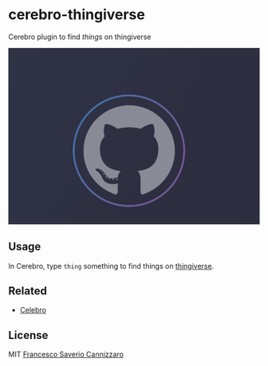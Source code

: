 # cerebro-thingiverse
Cerebro plugin to find *things* on thingiverse

![preview](https://raw.githubusercontent.com/fcannizzaro/cerebro-thingiverse/master/art/preview.gif)

## Usage
In Cerebro, type `thing` something to find things on [thingiverse](https://www.thingiverse.com).

## Related
- [Celebro](https://github.com/KELiON/cerebro)

## License
MIT [Francesco Saverio Cannizzaro](https://github.com/fcannizzaro)

